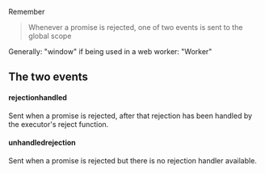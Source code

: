 Remember
> Whenever a promise is rejected, one of two events is sent to the global scope

Generally: "window" 
if being used in a web worker: "Worker"

## The two events

#### rejectionhandled
Sent when a promise is rejected, after that rejection has been handled by the executor's reject function.

#### unhandledrejection
Sent when a promise is rejected but there is no rejection handler available.

